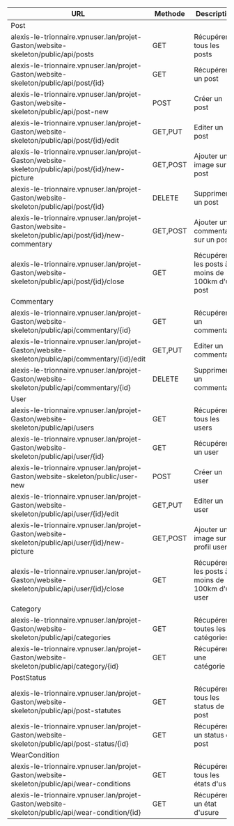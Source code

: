 |URL|Methode|Description|
|-|-|-|
|Post|
|alexis-le-trionnaire.vpnuser.lan/projet-Gaston/website-skeleton/public/api/posts |GET|Récupérer tous les posts|
|alexis-le-trionnaire.vpnuser.lan/projet-Gaston/website-skeleton/public/api/post/{id} |GET|Récupérer un post|
|alexis-le-trionnaire.vpnuser.lan/projet-Gaston/website-skeleton/public/api/post-new |POST|Créer un post|
|alexis-le-trionnaire.vpnuser.lan/projet-Gaston/website-skeleton/public/api/post/{id}/edit |GET,PUT|Editer un post|
|alexis-le-trionnaire.vpnuser.lan/projet-Gaston/website-skeleton/public/api/post/{id}/new-picture |GET,POST|Ajouter une image sur un post|
|alexis-le-trionnaire.vpnuser.lan/projet-Gaston/website-skeleton/public/api/post/{id} |DELETE|Supprimer un post|
|alexis-le-trionnaire.vpnuser.lan/projet-Gaston/website-skeleton/public/api/post/{id}/new-commentary |GET,POST|Ajouter un commentaire sur un post|
|alexis-le-trionnaire.vpnuser.lan/projet-Gaston/website-skeleton/public/api/post/{id}/close |GET|Récupérer les posts à moins de 100km d'un post|
|Commentary|
|alexis-le-trionnaire.vpnuser.lan/projet-Gaston/website-skeleton/public/api/commentary/{id} |GET|Récupérer un commentaire|
|alexis-le-trionnaire.vpnuser.lan/projet-Gaston/website-skeleton/public/api/commentary/{id}/edit |GET,PUT|Editer un commentaire|
|alexis-le-trionnaire.vpnuser.lan/projet-Gaston/website-skeleton/public/api/commentary/{id} |DELETE|Supprimer un commentaire|
|User|
|alexis-le-trionnaire.vpnuser.lan/projet-Gaston/website-skeleton/public/api/users |GET|Récupérer tous les users|
|alexis-le-trionnaire.vpnuser.lan/projet-Gaston/website-skeleton/public/api/user/{id} |GET|Récupérer un user|
|alexis-le-trionnaire.vpnuser.lan/projet-Gaston/website-skeleton/public/user-new |POST|Créer un user|
|alexis-le-trionnaire.vpnuser.lan/projet-Gaston/website-skeleton/public/api/user/{id}/edit |GET,PUT|Editer un user|
|alexis-le-trionnaire.vpnuser.lan/projet-Gaston/website-skeleton/public/api/user/{id}/new-picture |GET,POST|Ajouter une image sur un profil user|
|alexis-le-trionnaire.vpnuser.lan/projet-Gaston/website-skeleton/public/api/user/{id}/close |GET|Récupérer les posts à moins de 100km d'un user|
|Category|
|alexis-le-trionnaire.vpnuser.lan/projet-Gaston/website-skeleton/public/api/categories |GET|Récupérer toutes les catégories|
|alexis-le-trionnaire.vpnuser.lan/projet-Gaston/website-skeleton/public/api/category/{id} |GET|Récupérer une catégorie|
|PostStatus|
|alexis-le-trionnaire.vpnuser.lan/projet-Gaston/website-skeleton/public/api/post-statutes |GET|Récupérer tous les status de post|
|alexis-le-trionnaire.vpnuser.lan/projet-Gaston/website-skeleton/public/api/post-status/{id} |GET|Récupérer un status de post|
|WearCondition|
|alexis-le-trionnaire.vpnuser.lan/projet-Gaston/website-skeleton/public/api/wear-conditions |GET|Récupérer tous les états d'usure|
|alexis-le-trionnaire.vpnuser.lan/projet-Gaston/website-skeleton/public/api/wear-condition/{id} |GET|Récupérer un état d'usure|